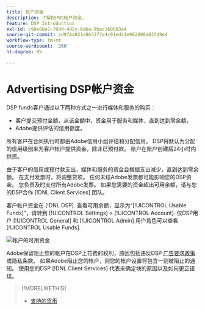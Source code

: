 ```yaml
---
title: 帐户资金
description: 了解DSP的帐户资金。
feature: DSP Introduction
exl-id: c90e88a7-78dd-402c-baba-9bac360093a4
source-git-commit: ad978a021c063377e4c91ed41e902d98a03749e4
workflow-type: tm+mt
source-wordcount: '260'
ht-degree: 0%

---
```


# Advertising DSP帐户资金

DSP funds客户通过以下两种方式之一进行媒体和服务的购买：

* 客户提交预付金额，从该金额中，资金用于服务和媒体，直到达到零余额。
* Adobe提供评估的信用额度。

所有客户在合同执行时都由Adobe信用小组评估和分配信用。 DSP将默认为分配的信用级别来为客户帐户提供资金，除非已预付款。 账户在账户创建后24小时内供资。

由于客户的信用或预付款支出，媒体和服务的资金会根据支出减少，直到达到零余额。 在支付发票时，将调整贷项。 任何未结Adobe发票都可能影响您的DSP资金。 您负责及时支付所有Adobe发票。 如果您需要的资金超出可用余额，请与您的DSP合作 [!DNL Client Services] 团队。

客户帐户资金在 [!DNL DSP]. 查看可用余额，显示为“[!UICONTROL Usable Funds]”，请转到 [!UICONTROL Settings] > [!UICONTROL Account]. 仅DSP用户 [!UICONTROL General] 和 [!UICONTROL Admin] 用户角色可以查看 [!UICONTROL Usable Funds].

![帐户的可用资金](/help/dsp/assets/account-usable-funds.png)

Adobe保留阻止您的帐户在DSP上花费的权利，原因包括违反DSP [广告要求政策](/help/policies/ad-requirements-policy.md) 或隐私条款。 如果Adobe阻止您的帐户，则您的帐户设置将包含一则被阻止的通知。 使用您的DSP [!DNL Client Services] 代表来确定块的原因以及如何更正错误。

>[!MORELIKETHIS]
>
>* [支持的货币](/help/dsp/currency.md)

